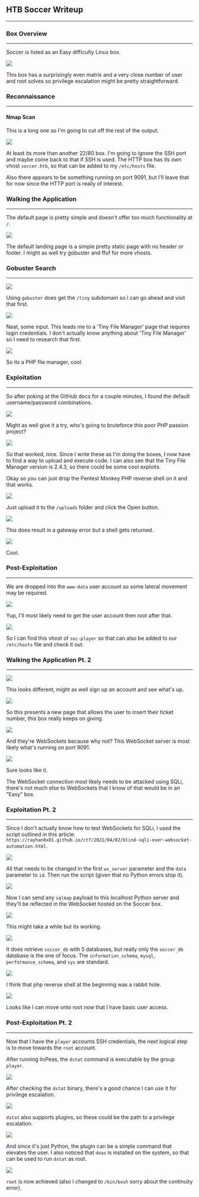 ## HTB Soccer Writeup
---

### Box Overview
---
Soccer is listed as an Easy difficulty Linux box.

![](/docs/images/soccer/20230109160051.png)

This box has a surprisingly even matrix and a very close number of user and root solves so privilege escalation might be pretty straightforward.

### Reconnaissance
---
#### Nmap Scan

This is a long one so I'm going to cut off the rest of the output.

![](/docs/images/soccer/20230109160958.png)

At least its more than another 22/80 box. I'm going to ignore the SSH port and maybe come back to that if SSH is used. The HTTP box has its own vhost `soccer.htb`, so that can be added to my `/etc/hosts` file. 

Also there appears to be something running on port 9091, but I'll leave that for now since the HTTP port is really of interest. 

### Walking the Application
---
The default page is pretty simple and doesn't offer too much functionality at `/`.

![](/docs/images/soccer/20230109162442.png)

The default landing page is a simple pretty static page with no header or footer. I might as well try gobuster and ffuf for more vhosts. 

### Gobuster Search
---
![](/docs/images/soccer/20230109162733.png)

Using `gobuster` does get the `/tiny` subdomain so I can go ahead and visit that first. 

![](/docs/images/soccer/20230109162809.png)

Neat, some input. This leads me to a 'Tiny File Manager' page that requires login credentials.  I don't actually know anything about 'Tiny File Manager' so I need to research that first.

![](/docs/images/soccer/20230109163437.png)

So its a PHP file manager, cool. 


### Exploitation
---
So after poking at the GitHub docs for a couple minutes, I found the default username/password combinations. 

![](/docs/images/soccer/20230109163659.png)

Might as well give it a try, who's going to bruteforce this poor PHP passion project?

![](/docs/images/soccer/20230109163732.png)

So that worked, nice. Since I write these as I'm doing the boxes, I now have to find a way to upload and execute code. I can also see that the Tiny File Manager version is 2.4.3, so there could be some cool exploits. 

Okay so you can just drop the Pentest Monkey PHP reverse shell on it and that works. 

![](/docs/images/soccer/20230109171322.png)

Just upload it to the `/uploads` folder and click the Open button. 

![](/docs/images/soccer/20230109171403.png)

This does result in a gateway error but a shell gets returned.

![](/docs/images/soccer/20230109171445.png)

Cool.


### Post-Exploitation
---
We are dropped into the `www-data` user account so some lateral movement may be required.

![](/docs/images/soccer/20230109171631.png)

Yup, I'll most likely need to get the user account then root after that.

![](/docs/images/soccer/20230109172627.png)

So I can find this vhost of `soc-player` so that can also be added to our `/etc/hosts` file and check it out. 


### Walking the Application Pt. 2
---
![](/docs/images/soccer/20230109172804.png)

This looks different, might as well sign up an account and see what's up. 

![](/docs/images/soccer/20230109173027.png)

So this presents a new page that allows the user to insert their ticket number, this box really keeps on giving. 

![](/docs/images/soccer/20230109173116.png)

And they're WebSockets because why not? This WebSocket server is most likely what's running on port 9091. 

![](/docs/images/soccer/20230109173601.png)

Sure looks like it. 

The WebSocket connection most likely needs to be attacked using SQLi, there's not much else to WebSockets that I know of that would be in an "Easy" box. 


### Exploitation Pt. 2
---

Since I don't actually know how to test WebSockets for SQLi, I used the script outlined in this article: `https://rayhan0x01.github.io/ctf/2021/04/02/blind-sqli-over-websocket-automation.html`.

![](/docs/images/soccer/20230109175548.png)

All that needs to be changed in the first `ws_server` parameter and the `data` parameter to `id`. Then run the script (given that no Python errors stop it).

![](/docs/images/soccer/20230109175253.png)

Now I can send any `sqlmap` payload to this localhost Python server and they'll be reflected in the WebSocket hosted on the Soccer box. 

![](/docs/images/soccer/20230109175420.png)

This might take a while but its working. 

![](/docs/images/soccer/20230109183534.png)

It does retrieve `soccer_db` with 5 databases, but really only the `soccer_db` database is the one of focus. The `information_schema`, `mysql`, `performance_schema`, and `sys` are standard. 

![](/docs/images/soccer/20230109190128.png)

I think that php reverse shell at the beginning was a rabbit hole. 

![](/docs/images/soccer/20230109190310.png)

Looks like I can move onto root now that I have basic user access.


### Post-Exploitation Pt. 2
---
Now that I have the `player` accounts SSH credentials, the next logical step is to move towards the `root` account.

After running linPeas, the `dstat` command is executable by the group `player`.

![](/docs/images/soccer/20230109192556.png)

After checking the `dstat` binary, there's a good chance I can use it for privilege escalation.

![](/docs/images/soccer/20230109192641.png)

`dstat` also supports plugins, so these could be the path to a privilege escalation.

![](/docs/images/soccer/20230109193008.png)

And since it's just Python, the plugin can be a simple command that elevates the user. I also noticed that `doas` is installed on the system, so that can be used to run `dstat` as root.

![](/docs/images/soccer/20230109193406.png)

`root` is now achieved (also I changed to `/bin/bash` sorry about the continuity error).






















